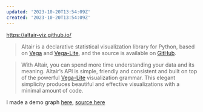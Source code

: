 ```yaml
---
updated: '2023-10-20T13:54:09Z'
created: '2023-10-20T13:54:09Z'
---
```

https://altair-viz.github.io/

> Altair is a declarative statistical visualization library for Python, based on [Vega](http://vega.github.io/vega) and [Vega-Lite](http://vega.github.io/vega-lite), and the source is available on [GitHub](http://github.com/altair-viz/altair).

> With Altair, you can spend more time understanding your data and its meaning. Altair’s API is simple, friendly and consistent and built on top of the powerful [Vega-Lite](http://vega.github.io/vega-lite) visualization grammar. This elegant simplicity produces beautiful and effective visualizations with a minimal amount of code.

I made a demo graph [here](https://llimllib.github.io/draftchart/), [source here](https://github.com/llimllib/draftchart/blob/main/draftpicks.ipynb)